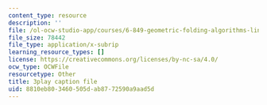 ```yaml
---
content_type: resource
description: ''
file: /ol-ocw-studio-app/courses/6-849-geometric-folding-algorithms-linkages-origami-polyhedra-fall-2012/8810eb803460505dab8772590a9aad5d_voMyQUarX-k.vtt
file_size: 78442
file_type: application/x-subrip
learning_resource_types: []
license: https://creativecommons.org/licenses/by-nc-sa/4.0/
ocw_type: OCWFile
resourcetype: Other
title: 3play caption file
uid: 8810eb80-3460-505d-ab87-72590a9aad5d
---
```


